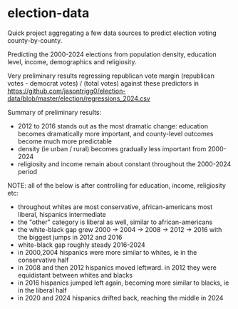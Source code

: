 # election-data

Quick project aggregating a few data sources to predict election voting county-by-county.

Predicting the 2000-2024 elections from population density, education level, income, demographics and religiosity.

Very preliminary results regressing republican vote margin (republican votes - democrat votes) / (total votes) against these predictors in https://github.com/jasontrigg0/election-data/blob/master/election/regressions_2024.csv

Summary of preliminary results:
- 2012 to 2016 stands out as the most dramatic change: education becomes dramatically more important, and county-level outcomes become much more predictable
- density (ie urban / rural) becomes gradually less important from 2000-2024
- religiosity and income remain about constant throughout the 2000-2024 period

NOTE: all of the below is after controlling for education, income, religiosity etc:
- throughout whites are most conservative, african-americans most liberal, hispanics intermediate
- the "other" category is liberal as well, similar to african-americans
- the white-black gap grew 2000 -> 2004 -> 2008 -> 2012 -> 2016 with the biggest jumps in 2012 and 2016
- white-black gap roughly steady 2016-2024
- in 2000,2004 hispanics were more similar to whites, ie in the conservative half
- in 2008 and then 2012 hispanics moved leftward. in 2012 they were equidistant between whites and blacks
- in 2016 hispanics jumped left again, becoming more similar to blacks, ie in the liberal half
- in 2020 and 2024 hispanics drifted back, reaching the middle in 2024
